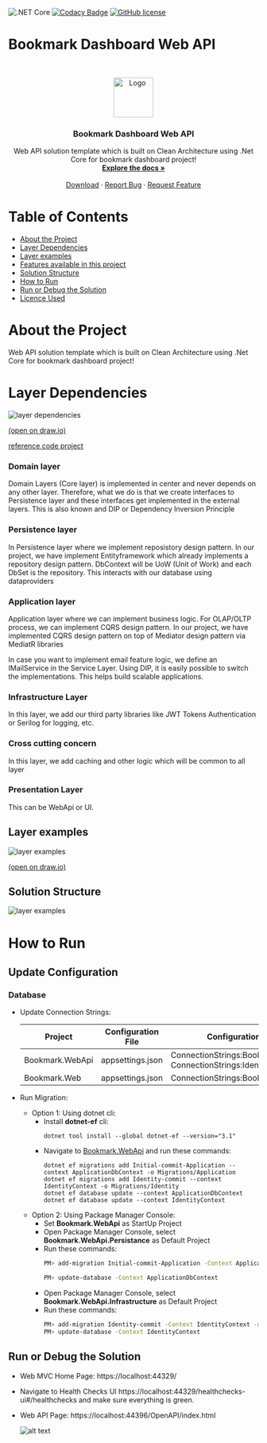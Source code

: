 ![.NET Core](https://github.com/es-hackathon/bookmark-dashboard-api/workflows/.NET%20Core/badge.svg)
[![Codacy Badge](https://app.codacy.com/project/badge/Grade/f1ee217e5eba46a4b6e8002d4c729c5c)](https://www.codacy.com?utm_source=github.com&amp;utm_medium=referral&amp;utm_content=es-hackathon/bookmark-dashboard-api&amp;utm_campaign=Badge_Grade)
[![GitHub license](https://img.shields.io/badge/license-MIT-blue.svg)](https://github.com/es-hackathon/bookmark-dashboard-api/blob/develop/LICENSE)


# Bookmark Dashboard Web API

<br />
<p align="center">
  <a href="#">
    <img src="docs/logo.png" alt="Logo" width="80" height="80">
  </a>

  <h3 align="center">Bookmark Dashboard Web API</h3>

  <p align="center">
    Web API solution template which is built on Clean Architecture using .Net Core for bookmark dashboard project!
    <br />
    <a href="https://github.com/es-hackathon/bookmark-dashboard-api"><strong>Explore the docs »</strong></a>
    <br />
    <br />
    <a href="https://github.com/es-hackathon/bookmark-dashboard-api">Download</a>
    ·
    <a href="https://github.com/es-hackathon/bookmark-dashboard-api/issues/new?assignees=&labels=&template=bug_report.md&title=">Report Bug</a>
    ·
    <a href="https://github.com/es-hackathon/bookmark-dashboard-api/issues/new?assignees=&labels=&template=feature_request.md&title=">Request Feature</a>
  </p>
</p>


<!-- TABLE OF CONTENTS -->
# Table of Contents

* [About the Project](#about-the-project)
* [Layer Dependencies](#Layer-Dependencies)
* [Layer examples](#Layer-examples)
* [Features available in this project](#Features-available-in-this-project)
* [Solution Structure](Solution-Structure)
* [How to Run](#How-to-Run)
* [Run or Debug the Solution](#Run-or-Debug-the-Solution)
* [Licence Used](#Licence-Used)


# About the Project

Web API solution template which is built on Clean Architecture using .Net Core for bookmark dashboard project!

# Layer Dependencies

![layer dependencies](./docs/layer-dependencies.png)

[(open on draw.io)](./docs/layer-dependencies.drawio)

[reference code project](https://www.codeproject.com/Articles/5273373/Whiteapp-ASP-NET-Core-using-Onion-Architecture)

### Domain layer

Domain Layers (Core layer) is implemented in center and never depends on any other layer. Therefore, what we do is that we create interfaces to Persistence layer and these interfaces get implemented in the external layers. This is also known and DIP or Dependency Inversion Principle

### Persistence layer
 
In Persistence layer where we implement reposistory design pattern. In our project, we have implement Entityframework which already implements a repository design pattern. DbContext will be UoW (Unit of Work) and each DbSet is the repository. This interacts with our database using dataproviders

### Application layer 

Application layer where we can implement business logic. For OLAP/OLTP process, we can implement CQRS design pattern. In our project, we have implemented CQRS design pattern on top of Mediator design pattern via MediatR libraries

In case you want to implement email feature logic, we define an IMailService in the Service Layer.  Using DIP, it is easily possible to switch the implementations. This helps build scalable applications.

### Infrastructure Layer

In this layer, we add our third party libraries like JWT Tokens Authentication or Serilog for logging, etc.

### Cross cutting concern

In this layer, we add caching and other logic which will be common to all layer

### Presentation Layer

This can be WebApi or UI.
 
## Layer examples

![layer examples](./docs/layer-examples.png)

[(open on draw.io)](./docs/layer-examples.drawio)

## Solution Structure

![layer examples](./docs/solution-explorer.png)


# How to Run
## Update Configuration

### Database 
  
- Update Connection Strings:

  | Project  | Configuration File | Configuration Key |
  | -------- | ------------------ | ----------------- |
  | Bookmark.WebApi | appsettings.json | ConnectionStrings:BookmarkConn <br> ConnectionStrings:IdentityConnection |
  | Bookmark.Web | appsettings.json | ConnectionStrings:BookmarkConn |

- Run Migration:
  + Option 1: Using dotnet cli:
    + Install **dotnet-ef** cli:
      ```
      dotnet tool install --global dotnet-ef --version="3.1"
      ```
    + Navigate to [Bookmark.WebApi](https://github.com/es-hackathon/bookmark-dashboard-api/tree/develop/src/Bookmark.WebApi/) and run these commands:
      ```
      dotnet ef migrations add Initial-commit-Application --context ApplicationDbContext -o Migrations/Application
      dotnet ef migrations add Identity-commit --context IdentityContext -o Migrations/Identity
      dotnet ef database update --context ApplicationDbContext 
      dotnet ef database update --context IdentityContext 
      ```
  + Option 2: Using Package Manager Console:
    + Set **Bookmark.WebApi** as StartUp Project
    + Open Package Manager Console, select **Bookmark.WebApi.Persistance** as Default Project
    + Run these commands:
      ```sh
      PM> add-migration Initial-commit-Application -Context ApplicationDbContext -o Migrations/Application
      
      PM> update-database -Context ApplicationDbContext 
      ```
    + Open Package Manager Console, select **Bookmark.WebApi.Infrastructure** as Default Project
    + Run these commands:
      ```sh
      PM> add-migration Identity-commit -Context IdentityContext -o Migrations/Identity
      PM> update-database -Context IdentityContext 
      ```


## Run or Debug the Solution
- Web MVC Home Page: https://localhost:44329/

- Navigate to Health Checks UI https://localhost:44329/healthchecks-ui#/healthchecks and make sure everything is green.


- Web API Page: https://localhost:44396/OpenAPI/index.html

  ![alt text](/docs/webapi.png)